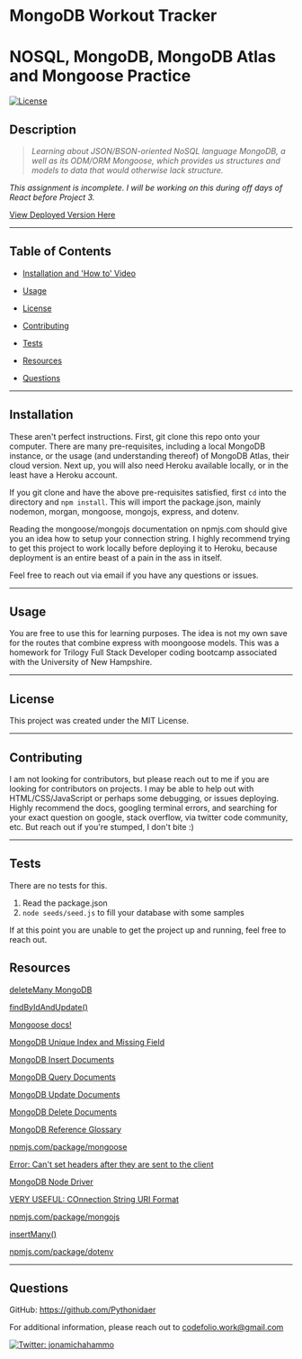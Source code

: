 # MongoDB Workout Tracker

# NOSQL, MongoDB, MongoDB Atlas and Mongoose Practice
[![License](https://img.shields.io/badge/License-MIT-brightgreen.svg)](https://opensource.org/licenses/MIT)

## Description 
>*Learning about JSON/BSON-oriented NoSQL language MongoDB, a well as its ODM/ORM Mongoose, which provides us structures and models to data that would otherwise lack structure.*

*This assignment is incomplete. I will be working on this during off days of React before Project 3.*

[View Deployed Version Here](https://cryptic-wave-77218.herokuapp.com/)

-----------
## Table of Contents

* [Installation and 'How to' Video](#installation)

* [Usage](#usage)

* [License](#license)

* [Contributing](#contributing)

* [Tests](#tests)

* [Resources](#resources)

* [Questions](#questions)

-----------
## Installation 
These aren't perfect instructions. First, git clone this repo onto your computer. There are many pre-requisites, including a local MongoDB instance, or the usage (and understanding thereof) of MongoDB Atlas, their cloud version. Next up, you will also need Heroku available locally, or in the least have a Heroku account. 

If you git clone and have the above pre-requisites satisfied, first `cd` into the directory and `npm install`. This will import the package.json, mainly nodemon, morgan, mongoose, mongojs, express, and dotenv.

Reading the mongoose/mongojs documentation on npmjs.com should give you an idea how to setup your connection string. I highly recommend trying to get this project to work locally before deploying it to Heroku, because deployment is an entire beast of a pain in the ass in itself.

Feel free to reach out via email if you have any questions or issues.

-----------

## Usage 
You are free to use this for learning purposes. The idea is not my own save for the routes that combine express with moongoose models. This was a homework for Trilogy Full Stack Developer coding bootcamp associated with the University of New Hampshire.

-----------

## License 
This project was created under the MIT License.

-----------

## Contributing 
I am not looking for contributors, but please reach out to me if you are looking for contributors on projects. I may be able to help out with HTML/CSS/JavaScript or perhaps some debugging, or issues deploying. Highly recommend the docs, googling terminal errors, and searching for your exact question on google, stack overflow, via twitter code community, etc. But reach out if you're stumped, I don't bite :)

-----------

## Tests 
There are no tests for this.
1. Read the package.json
2. `node seeds/seed.js` to fill your database with some samples

If at this point you are unable to get the project up and running, feel free to reach out.

## Resources

[deleteMany MongoDB](https://docs.mongodb.com/manual/reference/method/db.collection.deleteMany/#:~:text=Capped%20Collections-,db.,a%20capped%20collection%2C%20use%20db.)

[findByIdAndUpdate()](https://mongoosejs.com/docs/api/model.html#model_Model.findByIdAndUpdate)

[Mongoose docs!](https://mongoosejs.com/)
 
[MongoDB Unique Index and Missing Field](https://docs.mongodb.com/manual/core/index-unique/#unique-index-and-missing-field)
 
[MongoDB Insert Documents](https://docs.mongodb.com/manual/tutorial/insert-documents/)
 
[MongoDB Query Documents](https://docs.mongodb.com/manual/tutorial/query-documents/)
 
[MongoDB Update Documents](https://docs.mongodb.com/manual/tutorial/update-documents/)
 
[MongoDB Delete Documents](https://docs.mongodb.com/manual/tutorial/remove-documents/)
 
[MongoDB Reference Glossary](https://docs.mongodb.com/manual/reference/glossary/#std-term-dbpath)

[npmjs.com/package/mongoose](https://www.npmjs.com/package/mongoose)
 
[Error: Can't set headers after they are sent to the client](https://stackoverflow.com/questions/7042340/error-cant-set-headers-after-they-are-sent-to-the-client)

[MongoDB Node Driver](https://docs.mongodb.com/drivers/node/current/)

[VERY USEFUL: COnnection String URI Format](https://docs.mongodb.com/manual/reference/connection-string/)

[npmjs.com/package/mongojs](https://www.npmjs.com/package/mongojs)

[insertMany()](https://docs.mongodb.com/manual/reference/method/db.collection.insertMany/)

[npmjs.com/package/dotenv](https://www.npmjs.com/package/dotenv)

-----------

## Questions 
GitHub: https://github.com/Pythonidaer

For additional information, please reach out to codefolio.work@gmail.com

<a href="https://twitter.com/jonamichahammo">
    <img alt="Twitter: jonamichahammo" src="https://img.shields.io/twitter/follow/jonamichahammo.svg?style=social" target="_blank" />
</a> 